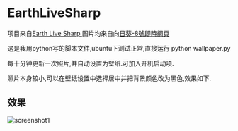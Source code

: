# EarthLiveSharp
项目来自[Earth Live Sharp ](https://github.com/bitdust/EarthLiveSharp)
图片均来自向[日葵-8號即時網頁](http://himawari8.nict.go.jp/)

这是我用python写的脚本文件,ubuntu下测试正常,直接运行 python wallpaper.py

每十分钟更新一次照片,并自动设置为壁纸.可加入开机启动项.

照片本身较小,可以在壁纸设置中选择居中并把背景颜色改为黑色,效果如下.

## 效果
![screenshot1](https://github.com/xyangk/EarthLiveSharp/blob/master/demo/demo.png)
